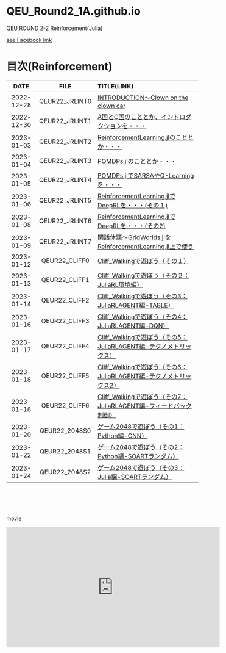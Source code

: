 # QEU_Round2_1A.github.io
QEU ROUND 2-2 Reinforcement(Julia)

[see Facebook link](https://www.facebook.com/profile.php?id=100064048931216)

# 目次(Reinforcement)

| DATE | FILE | TITLE(LINK) |
|:---:|:---:|:---|
| 2022-12-28 | QEUR22_JRLINT0 | [INTRODUCTION～Clown on the clown car](https://yaber1965.github.io/QEU_dev.github.io/Reinforcement/2022-12-28-QEUR22_JRLINT0.html) |
| 2022-12-30 | QEUR22_JRLINT1 | [A国とC国のこととか、イントロダクションを・・・](https://yaber1965.github.io/QEU_dev.github.io/Reinforcement/2022-12-30-QEUR22_JRLINT1.html) |
| 2023-01-03 | QEUR22_JRLINT2 | [ReinforcementLearning.jlのこととか・・・](https://yaber1965.github.io/QEU_dev.github.io/Reinforcement/2023-01-03-QEUR22_JRLINT2.html) |
| 2023-01-04 | QEUR22_JRLINT3 | [POMDPs.jlのこととか・・・](https://yaber1965.github.io/QEU_dev.github.io/Reinforcement/2023-01-04-QEUR22_JRLINT3.html) |
| 2023-01-05 | QEUR22_JRLINT4 | [POMDPs.jlでSARSAやQ-Learningを・・・](https://yaber1965.github.io/QEU_dev.github.io/Reinforcement/2023-01-05-QEUR22_JRLINT4.html) |
| 2023-01-06 | QEUR22_JRLINT5 | [ReinforcementLearning.jlでDeepRLを・・・(その１)](https://yaber1965.github.io/QEU_dev.github.io/Reinforcement/2023-01-06-QEUR22_JRLINT5.html) |
| 2023-01-08 | QEUR22_JRLINT6 | [ReinforcementLearning.jlでDeepRLを・・・(その2)](https://yaber1965.github.io/QEU_dev.github.io/Reinforcement/2023-01-08-QEUR22_JRLINT6.html) |
| 2023-01-09 | QEUR22_JRLINT7 | [閑話休題～GridWorlds.jlをReinforcementLearning.jl上で使う](https://yaber1965.github.io/QEU_dev.github.io/Reinforcement/2023-01-09-QEUR22_JRLINT7.html) |
| 2023-01-12 | QEUR22_CLIFF0 | [Cliff_Walkingで遊ぼう（その１）](https://yaber1965.github.io/QEU_dev.github.io/Reinforcement/2023-01-12-QEUR22_CLIFF0.html) |
| 2023-01-13 | QEUR22_CLIFF1 | [Cliff_Walkingで遊ぼう（その２：JuliaRL環境編）](https://yaber1965.github.io/QEU_dev.github.io/Reinforcement/2023-01-13-QEUR22_CLIFF1.html) |
| 2023-01-14 | QEUR22_CLIFF2 | [Cliff_Walkingで遊ぼう（その3：JuliaRLAGENT編-TABLE）](https://yaber1965.github.io/QEU_dev.github.io/Reinforcement/2023-01-14-QEUR22_CLIFF2.html) |
| 2023-01-16 | QEUR22_CLIFF3 | [Cliff_Walkingで遊ぼう（その4：JuliaRLAGENT編-DQN）](https://yaber1965.github.io/QEU_dev.github.io/Reinforcement/2023-01-16-QEUR22_CLIFF3.html) |
| 2023-01-17 | QEUR22_CLIFF4 | [Cliff_Walkingで遊ぼう（その5：JuliaRLAGENT編-テクノメトリックス）](https://yaber1965.github.io/QEU_dev.github.io/Reinforcement/2023-01-17-QEUR22_CLIFF4.html) |
| 2023-01-18 | QEUR22_CLIFF5 | [Cliff_Walkingで遊ぼう（その6：JuliaRLAGENT編-テクノメトリックス2）](https://yaber1965.github.io/QEU_dev.github.io/Reinforcement/2023-01-18-QEUR22_CLIFF5.html) |
| 2023-01-18 | QEUR22_CLIFF6 | [Cliff_Walkingで遊ぼう（その7：JuliaRLAGENT編-フィードバック制御）](https://yaber1965.github.io/QEU_dev.github.io/Reinforcement/2023-01-18-QEUR22_CLIFF6.html) |
| 2023-01-20 | QEUR22_2048S0 | [ゲーム2048で遊ぼう（その1：Python編-CNN）](https://yaber1965.github.io/QEU_dev.github.io/Reinforcement/2023-01-20-QEUR22_2048S0.html) |
| 2023-01-22 | QEUR22_2048S1 | [ゲーム2048で遊ぼう（その2：Python編-SOARTランダム）](https://yaber1965.github.io/QEU_dev.github.io/Reinforcement/2023-01-22-QEUR22_2048S1.html) |
| 2023-01-24 | QEUR22_2048S2 | [ゲーム2048で遊ぼう（その3：Julia編-SOARTランダム）](https://yaber1965.github.io/QEU_dev.github.io/Reinforcement/2023-01-24-QEUR22_2048S2.html) |





 　 


















 　 































movie
<iframe width="560" height="315" src="https://www.youtube.com/embed/gNSo_klaFW0" ti-tle="YouTube video player" frameborder="0" allow="accelerometer; autoplay; clipboard-write; en-crypted-media; gyroscope; picture-in-picture; web-share" allowfullscreen></iframe>















